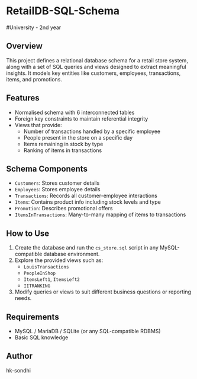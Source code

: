 # RetailDB-SQL-Schema
#University - 2nd year

## Overview
This project defines a relational database schema for a retail store system, along with a set of SQL queries and views designed to extract meaningful insights. It models key entities like customers, employees, transactions, items, and promotions.

## Features
- Normalised schema with 6 interconnected tables
- Foreign key constraints to maintain referential integrity
- Views that provide:
  - Number of transactions handled by a specific employee
  - People present in the store on a specific day
  - Items remaining in stock by type
  - Ranking of items in transactions

## Schema Components
- `Customers`: Stores customer details
- `Employees`: Stores employee details
- `Transactions`: Records all customer-employee interactions
- `Items`: Contains product info including stock levels and type
- `Promotion`: Describes promotional offers
- `ItemsInTransactions`: Many-to-many mapping of items to transactions

## How to Use
1. Create the database and run the `cs_store.sql` script in any MySQL-compatible database environment.
2. Explore the provided views such as:
   - `LouisTransactions`
   - `PeopleInShop`
   - `ItemsLeft1`, `ItemsLeft2`
   - `IITRANKING`
3. Modify queries or views to suit different business questions or reporting needs.

## Requirements
- MySQL / MariaDB / SQLite (or any SQL-compatible RDBMS)
- Basic SQL knowledge

## Author
hk-sondhi

